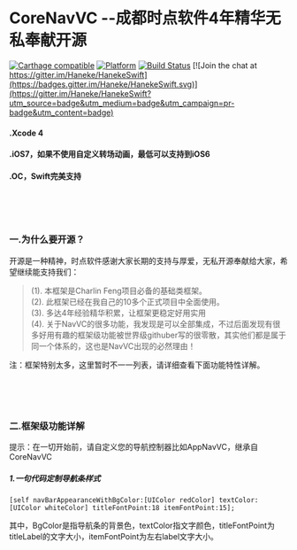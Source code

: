 
CoreNavVC  --成都时点软件4年精华无私奉献开源
==========

[![Carthage compatible](https://img.shields.io/badge/Carthage-compatible-4BC51D.svg?style=flat)](https://github.com/Carthage/Carthage)
[![Platform](https://cocoapod-badges.herokuapp.com/p/HanekeSwift/badge.png)](http://cocoadocs.org/docsets/HanekeSwift)
[![Build Status](https://travis-ci.org/Haneke/HanekeSwift.svg?branch=master)](https://travis-ci.org/Haneke/HanekeSwift)
[![Join the chat at https://gitter.im/Haneke/HanekeSwift](https://badges.gitter.im/Haneke/HanekeSwift.svg)](https://gitter.im/Haneke/HanekeSwift?utm_source=badge&utm_medium=badge&utm_campaign=pr-badge&utm_content=badge)
<br/>

#### .Xcode 4
#### .iOS7，如果不使用自定义转场动画，最低可以支持到iOS6
#### .OC，Swift完美支持

<br/><br/><br/>

### 一.为什么要开源？
开源是一种精神，时点软件感谢大家长期的支持与厚爱，无私开源奉献给大家，希望继续能支持我们：<br/>
> (1). 本框架是Charlin Feng项目必备的基础类框架。<br/>
> (2). 此框架已经在我自己的10多个正式项目中全面使用。<br/>
> (3). 多达4年经验精华积累，让框架更稳定好用实用<br/>
> (4). 关于NavVC的很多功能，我发现是可以全部集成，不过后面发现有很多好用有趣的框架级功能被世界级githuber写的很零散，其实他们都是属于同一个体系的，这也是NavVC出现的必然理由！

注：框架特别太多，这里暂时不一一列表，请详细查看下面功能特性详解。


<br/><br/><br/>

### 二.框架级功能详解

提示：在一切开始前，请自定义您的导航控制器比如AppNavVC，继承自CoreNavVC

##### 1.一句代码定制导航条样式

    [self navBarAppearanceWithBgColor:[UIColor redColor] textColor:[UIColor whiteColor] titleFontPoint:18 itemFontPoint:15];

其中，BgColor是指导航条的背景色，textColor指文字颜色，titleFontPoint为titleLabel的文字大小，itemFontPoint为左右label文字大小。
